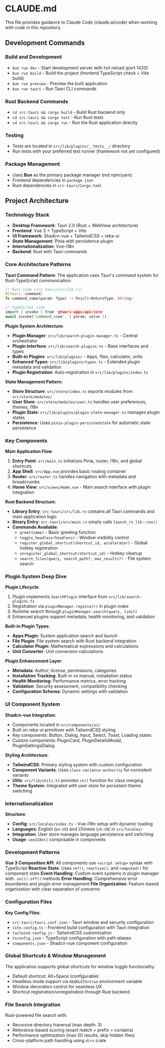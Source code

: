 # CLAUDE.md

This file provides guidance to Claude Code (claude.ai/code) when working with code in this repository.

## Development Commands

### Build and Development

- `bun run dev` - Start development server with hot reload (port 1420)
- `bun run build` - Build the project (frontend TypeScript check + Vite build)
- `bun run preview` - Preview the built application
- `bun run tauri` - Run Tauri CLI commands

### Rust Backend Commands

- `cd src-tauri && cargo build` - Build Rust backend only
- `cd src-tauri && cargo test` - Run Rust tests
- `cd src-tauri && cargo run` - Run the Rust application directly

### Testing

- Tests are located in `src/lib/plugins/__tests__/` directory
- Run tests with your preferred test runner (framework not yet configured)

### Package Management

- Uses **Bun** as the primary package manager (not npm/yarn)
- Frontend dependencies in `package.json`
- Rust dependencies in `src-tauri/Cargo.toml`

## Project Architecture

### Technology Stack

- **Desktop Framework**: Tauri 2.0 (Rust + WebView architecture)
- **Frontend**: Vue 3 + TypeScript + Vite
- **UI Framework**: Shadcn-vue + TailwindCSS + reka-ui
- **State Management**: Pinia with persistence plugin
- **Internationalization**: Vue-i18n
- **Backend**: Rust with Tauri commands

### Core Architecture Patterns

**Tauri Command Pattern**: The application uses Tauri's command system for Rust-TypeScript communication:

```rust
// Rust side (src-tauri/src/lib.rs)
#[tauri::command]
fn command_name(param: Type) -> Result<ReturnType, String>

// TypeScript side
import { invoke } from '@tauri-apps/api/core'
await invoke('command_name', { param: value })
```

**Plugin System Architecture**:

- **Plugin Manager**: `src/lib/search-plugin-manager.ts` - Central orchestrator
- **Plugin Interface**: `src/lib/search-plugins.ts` - Base interfaces and types
- **Built-in Plugins**: `src/lib/plugins/` - Apps, files, calculator, units
- **Enhanced Types**: `src/lib/plugins/types.ts` - Extended plugin metadata and validation
- **Plugin Registration**: Auto-registration in `src/lib/plugins/index.ts`

**State Management Pattern**:

- **Store Structure**: `src/store/index.ts` exports modules from `src/store/modules/`
- **User Store**: `src/store/modules/user.ts` handles user preferences, themes, i18n
- **Plugin State**: `src/lib/plugins/plugin-state-manager.ts` manages plugin states
- **Persistence**: Uses `pinia-plugin-persistedstate` for automatic state persistence

### Key Components

**Main Application Flow**:

1. **Entry Point**: `src/main.ts` initializes Pinia, router, i18n, and global shortcuts
2. **App Shell**: `src/App.vue` provides basic routing container
3. **Router**: `src/router.ts` handles navigation with metadata and breadcrumbs
4. **Home View**: `src/views/Home.vue` - Main search interface with plugin integration

**Rust Backend Structure**:

- **Library Entry**: `src-tauri/src/lib.rs` contains all Tauri commands and main application logic
- **Binary Entry**: `src-tauri/src/main.rs` simply calls `launch_rs_lib::run()`
- **Commands Available**:
  - `greet(name)` - Basic greeting function
  - `toggle_headless(headless)` - Window visibility control
  - `register_global_shortcut(shortcut_id, accelerator)` - Global hotkey registration
  - `unregister_global_shortcut(shortcut_id)` - Hotkey cleanup
  - `search_files(query, search_path?, max_results?)` - File system search

### Plugin System Deep Dive

**Plugin Lifecycle**:

1. Plugin implements `SearchPlugin` interface from `src/lib/search-plugins.ts`
2. Registration via `pluginManager.register()` in plugin index
3. Runtime search through `pluginManager.search(query, limit)`
4. Enhanced plugins support metadata, health monitoring, and validation

**Built-in Plugin Types**:

- **Apps Plugin**: System application search and launch
- **File Plugin**: File system search with Rust backend integration  
- **Calculator Plugin**: Mathematical expressions and calculations
- **Unit Converter**: Unit conversion calculations

**Plugin Enhancement Layer**:

- **Metadata**: Author, license, permissions, categories
- **Installation Tracking**: Built-in vs manual, installation status
- **Health Monitoring**: Performance metrics, error tracking
- **Validation**: Security assessment, compatibility checking
- **Configuration Schema**: Dynamic settings with validation

### UI Component System

**Shadcn-vue Integration**:

- Components located in `src/components/ui/`
- Built on reka-ui primitives with TailwindCSS styling
- Key components: Button, Dialog, Input, Select, Toast, Loading states
- Custom components: PluginCard, PluginDetailsModal, PluginSettingsDialog

**Styling Architecture**:

- **TailwindCSS**: Primary styling system with custom configuration
- **Component Variants**: Uses `class-variance-authority` for consistent variants
- **Utils**: `src/lib/utils.ts` provides `cn()` function for class merging
- **Theme System**: Integrated with user store for persistent theme switching

### Internationalization

**Structure**:

- **Config**: `src/locales/index.ts` - Vue-i18n setup with dynamic loading
- **Languages**: English (`en-US`) and Chinese (`zh-CN`) in `src/locales/`
- **Integration**: User store manages language persistence and switching
- **Usage**: `useI18n()` composable in components

### Development Patterns

**Vue 3 Composition API**: All components use `<script setup>` syntax with TypeScript
**Reactive State**: Uses `ref()`, `reactive()`, and `computed()` for component state
**Event Handling**: Custom event systems in plugin manager with `.on()/.off()` methods
**Error Handling**: Comprehensive error boundaries and plugin error management
**File Organization**: Feature-based organization with clear separation of concerns

### Configuration Files

**Key Config Files**:

- `src-tauri/tauri.conf.json` - Tauri window and security configuration
- `vite.config.ts` - Frontend build configuration with Tauri integration
- `tailwind.config.js` - TailwindCSS customization
- `tsconfig.json` - TypeScript configuration with path aliases
- `components.json` - Shadcn-vue component configuration

### Global Shortcuts & Window Management

The application supports global shortcuts for window toggle functionality:

- Default shortcut: Alt+Space (configurable)
- Headless mode support via `HEADLESS=true` environment variable
- Window decoration control for seamless UX
- Shortcut registration/unregistration through Rust backend

### File Search Integration

Rust-powered file search with:

- Recursive directory traversal (max depth: 3)
- Relevance-based scoring (exact match > prefix > contains)
- Performance optimization (max 50 results, skip hidden files)
- Cross-platform path handling using `dirs` crate
